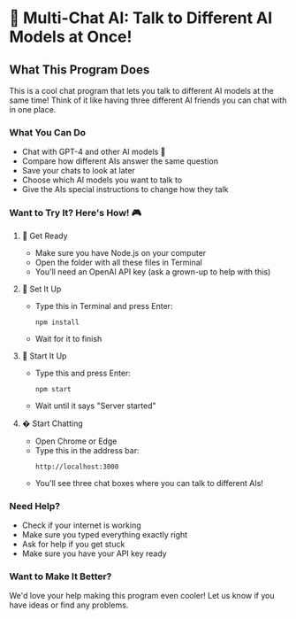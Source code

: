 # 🤖 Multi-Chat AI: Talk to Different AI Models at Once!

## What This Program Does
This is a cool chat program that lets you talk to different AI models at the same time! Think of it like having three different AI friends you can chat with in one place.

### What You Can Do
- Chat with GPT-4 and other AI models 💬
- Compare how different AIs answer the same question
- Save your chats to look at later
- Choose which AI models you want to talk to
- Give the AIs special instructions to change how they talk

### Want to Try It? Here's How! 🎮

1. 📁 Get Ready
   - Make sure you have Node.js on your computer
   - Open the folder with all these files in Terminal
   - You'll need an OpenAI API key (ask a grown-up to help with this)

2. 🔧 Set It Up
   - Type this in Terminal and press Enter:
     ```
     npm install
     ```
   - Wait for it to finish

3. 🚀 Start It Up
   - Type this and press Enter:
     ```
     npm start
     ```
   - Wait until it says "Server started"

4. � Start Chatting
   - Open Chrome or Edge
   - Type this in the address bar:
     ```
     http://localhost:3000
     ```
   - You'll see three chat boxes where you can talk to different AIs!

### Need Help? 
- Check if your internet is working
- Make sure you typed everything exactly right
- Ask for help if you get stuck
- Make sure you have your API key ready

### Want to Make It Better?
We'd love your help making this program even cooler! Let us know if you have ideas or find any problems.
